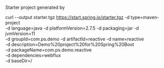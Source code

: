 Starter project generated by 

curl --output starter.tgz https://start.spring.io/starter.tgz -d type=maven-project \
	-d language=java -d platformVersion=2.7.5 -d packaging=jar -d jvmVersion=11 \
	-d groupId=com.ps.demo -d artifactId=reactive -d name=reactive \
	-d description=Demo%20project%20for%20Spring%20Boot \
	-d packageName=com.ps.demo.reactive \
	-d dependencies=webflux \
    -d baseDir=/
	



